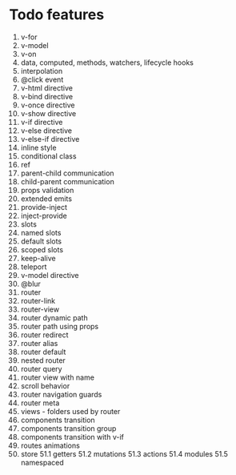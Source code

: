 # Todo features

1. v-for
2. v-model
3. v-on
4. data, computed, methods, watchers, lifecycle hooks
5. interpolation
6. @click event
7. v-html directive
8. v-bind directive
9. v-once directive
10. v-show directive
11. v-if directive
12. v-else directive
13. v-else-if directive
14. inline style
15. conditional class
16. ref
17. parent-child communication
18. child-parent communication
19. props validation
20. extended emits
21. provide-inject
22. inject-provide
23. slots
24. named slots
25. default slots
26. scoped slots
27. keep-alive
28. teleport
29. v-model directive
30. @blur
31. router
32. router-link
33. router-view
34. router dynamic path
35. router path using props
36. router redirect
37. router alias
38. router default
39. nested router
40. router query
41. router view with name
42. scroll behavior
43. router navigation guards
44. router meta
45. views - folders used by router
46. components transition
47. components transition group
48. components transition with v-if
49. routes animations
50. store
    51.1 getters
    51.2 mutations
    51.3 actions
    51.4 modules
    51.5 namespaced
